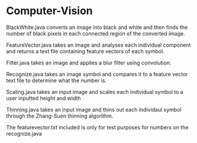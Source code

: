 # Computer-Vision

BlackWhite.java converts an image into black and white and then finds the number of black pixels in each connected region of the converted image.

FeatureVector.java takes an image and analyses each individual component and returns a text file containing feature vectors of each symbol.

Filter.java takes an image and applies a blur filter using convolution.

Recognize.java takes an image symbol and compares it to a feature vector text file to determine what the number is.

Scaling.java takes an input image and scales each individual symbol to a user inputted height and width

Thinning.java takes an input image and thins out each individaul symbol through the Zhang-Suen thinning algorithm.

The featurevector.txt included is only for test purposes for numbers on the recognize.java
